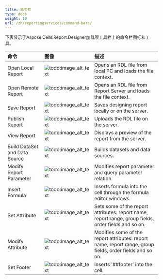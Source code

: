 ```yaml
---
title: 命令栏
type: docs
weight: 10
url: /zh/reportingservices/command-bars/
---
```


下表显示了Aspose.Cells.Report.Designer加载项工具栏上的命令栏图标和工具。

|**命令** |**图像** |**描述** |
| :- | :- | :- |
|Open Local Report |![todo:image_alt_text](command-bars_1.png)|Opens an RDL file from local PC and loads the file context. |
|Open Remote Report |![todo:image_alt_text](command-bars_2.png)|Opens an RDL file from Report Server and loads the file context. |
|Save Report |![todo:image_alt_text](command-bars_3.png)|Saves designing report locally or on the server. |
|Publish Report |![todo:image_alt_text](command-bars_4.png)|Uploads the RDL file on the server. |
|View Report |![todo:image_alt_text](command-bars_5.png)|Displays a preview of the report from the server. |
|Build DataSet and Data Source |![todo:image_alt_text](command-bars_6.png)|Builds datasets and data sources. |
|Modify Report Parameter |![todo:image_alt_text](command-bars_7.png)|Modifies report parameter and query parameter relation. |
|Insert Formula |![todo:image_alt_text](command-bars_8.png)|Inserts formula into the cell through the formula editor windows |
|Set Attribute |![todo:image_alt_text](command-bars_9.png)|Sets some of the report attributes: report name, report range, group fields, order fields and so on. |
|Modify Attribute |![todo:image_alt_text](command-bars_10.png)|Modifies some of the report attributes: report name, report range, group fields, order fields and so on. |
|Set Footer |![todo:image_alt_text](command-bars_11.png)|Inserts '##footer' into the cell. |

